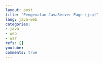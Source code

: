 ```yaml
---
layout: post
title: "Pengenalan JavaServer Page (jsp)"
lang: java-web
categories:
- java
- web
- war
refs: []
youtube: 
comments: true
---
```


